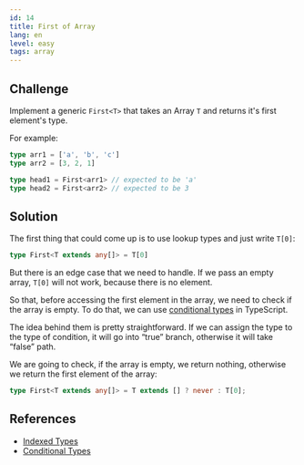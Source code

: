 ```yaml
---
id: 14
title: First of Array
lang: en
level: easy
tags: array
---
```


## Challenge

Implement a generic `First<T>` that takes an Array `T` and returns it's first element's type.

For example:

```ts
type arr1 = ['a', 'b', 'c']
type arr2 = [3, 2, 1]

type head1 = First<arr1> // expected to be 'a'
type head2 = First<arr2> // expected to be 3
```

## Solution

The first thing that could come up is to use lookup types and just write `T[0]`:

```ts
type First<T extends any[]> = T[0]
```

But there is an edge case that we need to handle.
If we pass an empty array, `T[0]` will not work, because there is no element.

So that, before accessing the first element in the array, we need to check if the array is empty.
To do that, we can use [conditional types](https://www.typescriptlang.org/docs/handbook/advanced-types.html#conditional-types) in TypeScript.

The idea behind them is pretty straightforward.
If we can assign the type to the type of condition, it will go into “true” branch, otherwise it will take “false” path.

We are going to check, if the array is empty, we return nothing, otherwise we return the first element of the array:

```ts
type First<T extends any[]> = T extends [] ? never : T[0];
```

## References

- [Indexed Types](https://www.typescriptlang.org/docs/handbook/advanced-types.html#index-types)
- [Conditional Types](https://www.typescriptlang.org/docs/handbook/advanced-types.html#conditional-types)
